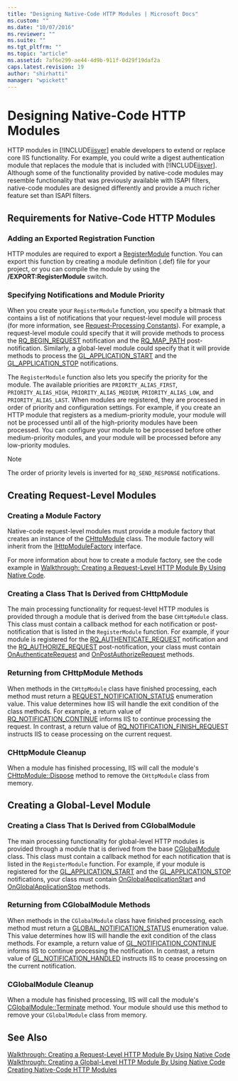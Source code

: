 ```yaml
---
title: "Designing Native-Code HTTP Modules | Microsoft Docs"
ms.custom: ""
ms.date: "10/07/2016"
ms.reviewer: ""
ms.suite: ""
ms.tgt_pltfrm: ""
ms.topic: "article"
ms.assetid: 7af6e299-ae44-4d9b-911f-0d29f19daf2a
caps.latest.revision: 19
author: "shirhatti"
manager: "wpickett"
---
```

# Designing Native-Code HTTP Modules
HTTP modules in [!INCLUDE[iisver](../../wmi-provider/includes/iisver-md.md)] enable developers to extend or replace core IIS functionality. For example, you could write a digest authentication module that replaces the module that is included with [!INCLUDE[iisver](../../wmi-provider/includes/iisver-md.md)]. Although some of the functionality provided by native-code modules may resemble functionality that was previously available with ISAPI filters, native-code modules are designed differently and provide a much richer feature set than ISAPI filters.  
  
## Requirements for Native-Code HTTP Modules  
  
### Adding an Exported Registration Function  
 HTTP modules are required to export a [RegisterModule](../../web-development-reference\webdev-native-api-reference/pfn-registermodule-function.md) function. You can export this function by creating a module definition (.def) file for your project, or you can compile the module by using the **/EXPORT:RegisterModule** switch.  
  
### Specifying Notifications and Module Priority  
 When you create your `RegisterModule` function, you specify a bitmask that contains a list of notifications that your request-level module will process (for more information, see [Request-Processing Constants](../../web-development-reference\webdev-native-api-reference/request-processing-constants.md)). For example, a request-level module could specify that it will provide methods to process the [RQ_BEGIN_REQUEST](../../web-development-reference\webdev-native-api-reference/request-processing-constants.md) notification and the [RQ_MAP_PATH](../../web-development-reference\webdev-native-api-reference/request-processing-constants.md) post-notification. Similarly, a global-level module could specify that it will provide methods to process the [GL_APPLICATION_START](../../web-development-reference\webdev-native-api-reference/request-processing-constants.md) and the [GL_APPLICATION_STOP](../../web-development-reference\webdev-native-api-reference/request-processing-constants.md) notifications.  
  
 The `RegisterModule` function also lets you specify the priority for the module. The available priorities are `PRIORITY_ALIAS_FIRST`, `PRIORITY_ALIAS_HIGH`, `PRIORITY_ALIAS_MEDIUM`, `PRIORITY_ALIAS_LOW`, and `PRIORITY_ALIAS_LAST`. When modules are registered, they are processed in order of priority and configuration settings. For example, if you create an HTTP module that registers as a medium-priority module, your module will not be processed until all of the high-priority modules have been processed. You can configure your module to be processed before other medium-priority modules, and your module will be processed before any low-priority modules.  
  
> [!NOTE]
>  The order of priority levels is inverted for `RQ_SEND_RESPONSE` notifications.  
  
## Creating Request-Level Modules  
  
### Creating a Module Factory  
 Native-code request-level modules must provide a module factory that creates an instance of the [CHttpModule](../../web-development-reference\webdev-native-api-reference/chttpmodule-class.md) class. The module factory will inherit from the [IHttpModuleFactory](../../web-development-reference\webdev-native-api-reference/ihttpmodulefactory-interface.md) interface.  
  
 For more information about how to create a module factory, see the code example in [Walkthrough: Creating a Request-Level HTTP Module By Using Native Code](../../web-development-reference\native-code-development-overview\walkthrough-creating-a-request-level-http-module-by-using-native-code.md).  
  
### Creating a Class That Is Derived from CHttpModule  
 The main processing functionality for request-level HTTP modules is provided through a module that is derived from the base `CHttpModule` class. This class must contain a callback method for each notification or post-notification that is listed in the `RegisterModule` function. For example, if your module is registered for the [RQ_AUTHENTICATE_REQUEST](../../web-development-reference\webdev-native-api-reference/request-processing-constants.md) notification and the [RQ_AUTHORIZE_REQUEST](../../web-development-reference\webdev-native-api-reference/request-processing-constants.md) post-notification, your class must contain [OnAuthenticateRequest](../../web-development-reference\webdev-native-api-reference/chttpmodule-onauthenticaterequest-method.md) and [OnPostAuthorizeRequest](../../web-development-reference\webdev-native-api-reference/chttpmodule-onpostauthorizerequest-method.md) methods.  
  
### Returning from CHttpModule Methods  
 When methods in the `CHttpModule` class have finished processing, each method must return a [REQUEST_NOTIFICATION_STATUS](../../web-development-reference\webdev-native-api-reference/request-notification-status-enumeration.md) enumeration value. This value determines how IIS will handle the exit condition of the class methods. For example, a return value of [RQ_NOTIFICATION_CONTINUE](../../web-development-reference\webdev-native-api-reference/request-notification-status-enumeration.md) informs IIS to continue processing the request. In contrast, a return value of [RQ_NOTIFICATION_FINISH_REQUEST](../../web-development-reference\webdev-native-api-reference/request-notification-status-enumeration.md) instructs IIS to cease processing on the current request.  
  
### CHttpModule Cleanup  
 When a module has finished processing, IIS will call the module's [CHttpModule::Dispose](../../web-development-reference\webdev-native-api-reference/chttpmodule-dispose-method.md) method to remove the `CHttpModule` class from memory.  
  
## Creating a Global-Level Module  
  
### Creating a Class That Is Derived from CGlobalModule  
 The main processing functionality for global-level HTTP modules is provided through a module that is derived from the base [CGlobalModule](../../web-development-reference\webdev-native-api-reference/cglobalmodule-class.md) class. This class must contain a callback method for each notification that is listed in the `RegisterModule` function. For example, if your module is registered for the [GL_APPLICATION_START](../../web-development-reference\webdev-native-api-reference/request-processing-constants.md) and the [GL_APPLICATION_STOP](../../web-development-reference\webdev-native-api-reference/request-processing-constants.md) notifications, your class must contain [OnGlobalApplicationStart](../../web-development-reference\webdev-native-api-reference/cglobalmodule-onglobalapplicationstart-method.md) and [OnGlobalApplicationStop](../../web-development-reference\webdev-native-api-reference/cglobalmodule-onglobalapplicationstop-method.md) methods.  
  
### Returning from CGlobalModule Methods  
 When methods in the `CGlobalModule` class have finished processing, each method must return a [GLOBAL_NOTIFICATION_STATUS](../../web-development-reference\webdev-native-api-reference/global-notification-status-enumeration.md) enumeration value. This value determines how IIS will handle the exit condition of the class methods. For example, a return value of [GL_NOTIFICATION_CONTINUE](../../web-development-reference\webdev-native-api-reference/global-notification-status-enumeration.md) informs IIS to continue processing the notification. In contrast, a return value of [GL_NOTIFICATION_HANDLED](../../web-development-reference\webdev-native-api-reference/global-notification-status-enumeration.md) instructs IIS to cease processing on the current notification.  
  
### CGlobalModule Cleanup  
 When a module has finished processing, IIS will call the module's [CGlobalModule::Terminate](../../web-development-reference\webdev-native-api-reference/cglobalmodule-terminate-method.md) method. Your module should use this method to remove your `CGlobalModule` class from memory.  
  
## See Also  
 [Walkthrough: Creating a Request-Level HTTP Module By Using Native Code](../../web-development-reference\native-code-development-overview\walkthrough-creating-a-request-level-http-module-by-using-native-code.md)   
 [Walkthrough: Creating a Global-Level HTTP Module By Using Native Code](../../web-development-reference\native-code-development-overview\walkthrough-creating-a-global-level-http-module-by-using-native-code.md)   
 [Creating Native-Code HTTP Modules](../../web-development-reference\native-code-development-overview\creating-native-code-http-modules.md)